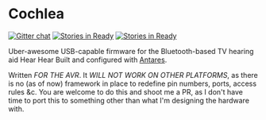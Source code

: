 Cochlea
=======
[![Gitter chat](https://badges.gitter.im/hearhear/hearhear.png)](https://gitter.im/hearhear/hearhear)  [![Stories in Ready](https://badge.waffle.io/hearhear/cochlea.svg?label=ready&title=Ready)](http://waffle.io/hearhear/cochlea) [![Stories in Ready](https://badge.waffle.io/hearhear/cochlea.svg?label=in%20progress&title=WIP)](http://waffle.io/hearhear/cochlea) 

Uber-awesome USB-capable firmware for the Bluetooth-based TV hearing aid Hear Hear
Built and configured with [Antares](https://github.com/nekromant/antares).

Written *FOR THE AVR*. It *WILL NOT WORK ON OTHER PLATFORMS*, as there is no (as of now) framework in place to redefine pin numbers, ports, access rules &c. You are welcome to do this and shoot me a PR, as I don't have time to port this to something other than what I'm designing the hardware with.
